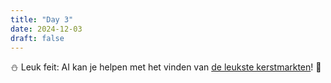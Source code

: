```yaml
---
title: "Day 3"
date: 2024-12-03
draft: false
---
```


⛄ Leuk feit: AI kan je helpen met het vinden van [de leukste kerstmarkten](https://you.com/search?q=Wat+zijn+de+beste+kerstmarkten+in+Nederland+in+2024%3F&cid=c1_d0668ac1-baf2-45b8-91db-c0f092077cdb&tbm=youchat)! 🎄
